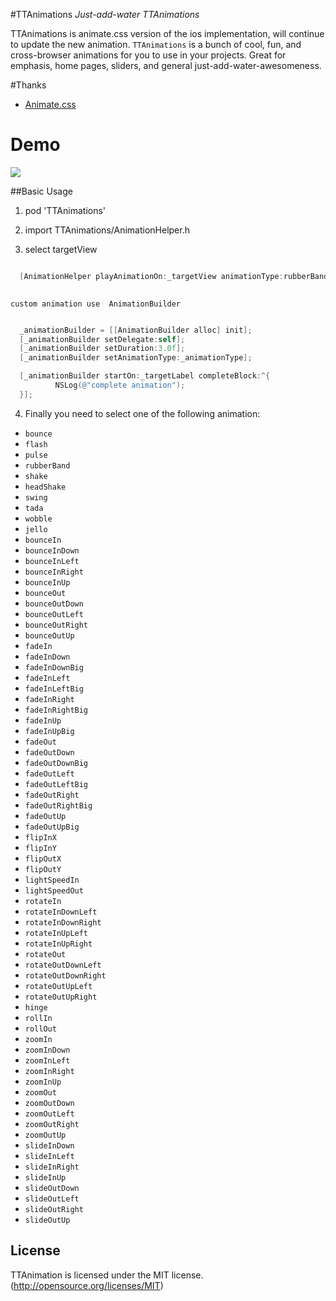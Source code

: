 #TTAnimations
*Just-add-water TTAnimations*

TTAnimations is animate.css version of the ios implementation, will continue to update the new animation. 
`TTAnimations` is a bunch of cool, fun, and cross-browser animations for you to use in your projects. Great for emphasis, home pages, sliders, and general just-add-water-awesomeness.

#Thanks

- [Animate.css](https://github.com/daneden/animate.css)

# Demo

![](https://raw.githubusercontent.com/jiangtiteng/TTAnimations/master/TTAnimations.gif)


##Basic Usage
1. pod 'TTAnimations'
2. import TTAnimations/AnimationHelper.h



3.  select targetView
  ```objective-c
  
    [AnimationHelper playAnimationOn:_targetView animationType:rubberBand];
	


  ```
    custom animation use  AnimationBuilder
    
  ```objective-c
  
	_animationBuilder = [[AnimationBuilder alloc] init];
    [_animationBuilder setDelegate:self];
    [_animationBuilder setDuration:3.0f];
    [_animationBuilder setAnimationType:_animationType];

	[_animationBuilder startOn:_targetLabel completeBlock:^{
            NSLog(@"complete animation");
    }];
  ```
    
4. Finally you need to select one of the following animation:

  * `bounce`
  * `flash`
  * `pulse`
  * `rubberBand`
  * `shake`
  * `headShake`
  * `swing`
  * `tada`
  * `wobble`
  * `jello`
  * `bounceIn`
  * `bounceInDown`
  * `bounceInLeft`
  * `bounceInRight`
  * `bounceInUp`
  * `bounceOut`
  * `bounceOutDown`
  * `bounceOutLeft`
  * `bounceOutRight`
  * `bounceOutUp`
  * `fadeIn`
  * `fadeInDown`
  * `fadeInDownBig`
  * `fadeInLeft`
  * `fadeInLeftBig`
  * `fadeInRight`
  * `fadeInRightBig`
  * `fadeInUp`
  * `fadeInUpBig`
  * `fadeOut`
  * `fadeOutDown`
  * `fadeOutDownBig`
  * `fadeOutLeft`
  * `fadeOutLeftBig`
  * `fadeOutRight`
  * `fadeOutRightBig`
  * `fadeOutUp`
  * `fadeOutUpBig`
  * `flipInX`
  * `flipInY`
  * `flipOutX`
  * `flipOutY`
  * `lightSpeedIn`
  * `lightSpeedOut`
  * `rotateIn`
  * `rotateInDownLeft`
  * `rotateInDownRight`
  * `rotateInUpLeft`
  * `rotateInUpRight`
  * `rotateOut`
  * `rotateOutDownLeft`
  * `rotateOutDownRight`
  * `rotateOutUpLeft`
  * `rotateOutUpRight`
  * `hinge`
  * `rollIn`
  * `rollOut`
  * `zoomIn`
  * `zoomInDown`
  * `zoomInLeft`
  * `zoomInRight`
  * `zoomInUp`
  * `zoomOut`
  * `zoomOutDown`
  * `zoomOutLeft`
  * `zoomOutRight`
  * `zoomOutUp`
  * `slideInDown`
  * `slideInLeft`
  * `slideInRight`
  * `slideInUp`
  * `slideOutDown`
  * `slideOutLeft`
  * `slideOutRight`
  * `slideOutUp`



## License
TTAnimation is licensed under the MIT license. (http://opensource.org/licenses/MIT)

 
